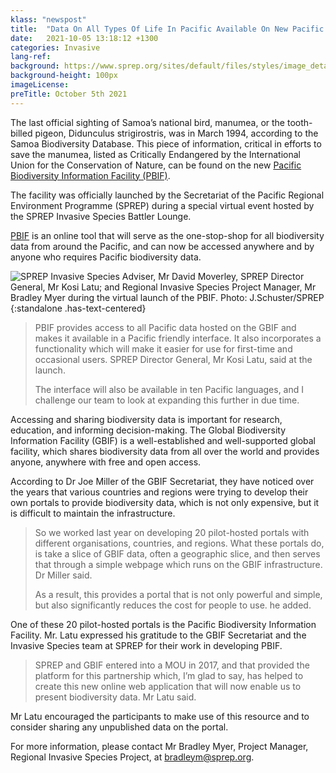 ```yaml
---
klass: "newspost"
title:  "Data On All Types Of Life In Pacific Available On New Pacific Biodiversity Information Facility"
date:   2021-10-05 13:18:12 +1300
categories: Invasive
lang-ref: 
background: https://www.sprep.org/sites/default/files/styles/image_detai_670_400_/public/images/news/manumea.PNG?itok=dzQMRSF_
background-height: 100px
imageLicense:
preTitle: October 5th 2021
---
```

The last official sighting of Samoa’s national bird, manumea, or the tooth-billed pigeon, Didunculus strigirostris, was in March 1994, according to the Samoa Biodiversity Database.
This piece of information, critical in efforts to save the manumea, listed as Critically Endangered by the International Union for the Conservation of Nature, can be found on the new [Pacific Biodiversity Information Facility (PBIF)](https://pbif.sprep.org).

The facility was officially launched by the Secretariat of the Pacific Regional Environment Programme (SPREP) during a special virtual event hosted by the SPREP Invasive Species Battler Lounge. 

[PBIF](https://pbif.sprep.org) is an online tool that will serve as the one-stop-shop for all biodiversity data from around the Pacific, and can now be accessed anywhere and by anyone who requires Pacific biodiversity data. 

![SPREP Invasive Species Adviser, Mr David Moverley, SPREP Director General, Mr Kosi Latu; and Regional Invasive Species Project Manager, Mr Bradley Myer during the virtual launch of the PBIF. Photo: J.Schuster/SPREP](https://www.sprep.org/sites/default/files/users/leannem/PBIF_launch-01649.jpg){:standalone .has-text-centered}

> PBIF provides access to all Pacific data hosted on the GBIF and makes it available in a Pacific friendly interface. It also incorporates a functionality which will make it easier for use for first-time and occasional users. SPREP Director General, Mr Kosi Latu, said at the launch.
>
> The interface will also be available in ten Pacific languages, and I challenge our team to look at expanding this further in due time.

Accessing and sharing biodiversity data is important for research, education, and informing decision-making. The Global Biodiversity Information Facility (GBIF) is a well-established and well-supported global facility, which shares biodiversity data from all over the world and provides anyone, anywhere with free and open access. 

 According to Dr Joe Miller of the GBIF Secretariat, they have noticed over the years that various countries and regions were trying to develop their own portals to provide biodiversity data, which is not only expensive, but it is difficult to maintain the infrastructure. 

> So we worked last year on developing 20 pilot-hosted portals with different organisations, countries, and regions. What these portals do, is take a slice of GBIF data, often a geographic slice, and then serves that through a simple webpage which runs on the GBIF infrastructure. Dr Miller said. 
>
> As a result, this provides a portal that is not only powerful and simple, but also significantly reduces the cost for people to use. he added. 

One of these 20 pilot-hosted portals is the Pacific Biodiversity Information Facility. 
Mr. Latu expressed his gratitude to the GBIF Secretariat and the Invasive Species team at SPREP for their work in developing PBIF. 

> SPREP and GBIF entered into a MOU in 2017, and that provided the platform for this partnership which, I’m glad to say, has helped to create this new online web application that will now enable us to present biodiversity data. Mr Latu said.

Mr Latu encouraged the participants to make use of this resource and to consider sharing any unpublished data on the portal. 

For more information, please contact Mr Bradley Myer, Project Manager, Regional Invasive Species Project, at [bradleym@sprep.org](mailto:bradleym@sprep.org).